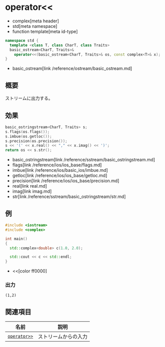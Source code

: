 # operator<<
* complex[meta header]
* std[meta namespace]
* function template[meta id-type]

```cpp
namespace std {
  template <class T, class CharT, class Traits>
  basic_ostream<CharT, Traits>&
    operator<<(basic_ostream<CharT, Traits>& os, const complex<T>& x);
}
```
* basic_ostream[link /reference/ostream/basic_ostream.md]

## 概要
ストリームに出力する。


## 効果
```cpp
basic_ostringstream<CharT, Traits> s;
s.flags(os.flags());
s.imbue(os.getloc());
s.precision(os.precision());
s << '(' << x.real() << "," << x.imag() << ')';
return os << s.str();
```
* basic_ostringstream[link /reference/sstream/basic_ostringstream.md]
* flags[link /reference/ios/ios_base/flags.md]
* imbue[link /reference/ios/basic_ios/imbue.md]
* getloc[link /reference/ios/ios_base/getloc.md]
* precision[link /reference/ios/ios_base/precision.md]
* real[link real.md]
* imag[link imag.md]
* str[link /reference/sstream/basic_ostringstream/str.md]


## 例
```cpp example
#include <iostream>
#include <complex>

int main()
{
  std::complex<double> c(1.0, 2.0);

  std::cout << c << std::endl;
}
```
* <<[color ff0000]

### 出力
```
(1,2)
```


## 関連項目

| 名前                          | 説明                 |
|-------------------------------|----------------------|
| [`operator>>`](op_istream.md) | ストリームからの入力 |

